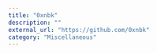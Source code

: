 ```yaml
---
title: "0xnbk"
description: ""
external_url: "https://github.com/0xnbk"
category: "Miscellaneous"
---
```


